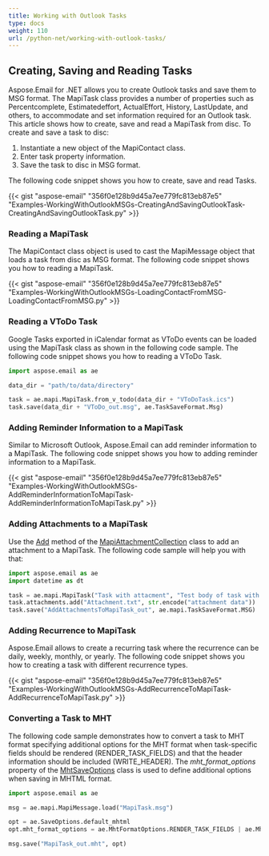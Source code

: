 ```yaml
---
title: Working with Outlook Tasks
type: docs
weight: 110
url: /python-net/working-with-outlook-tasks/
---
```



## **Creating, Saving and Reading Tasks**
Aspose.Email for .NET allows you to create Outlook tasks and save them to MSG format. The MapiTask class provides a number of properties such as Percentcomplete, Estimatedeffort, ActualEffort, History, LastUpdate, and others, to accommodate and set information required for an Outlook task. This article shows how to create, save and read a MapiTask from disc. To create and save a task to disc:

1. Instantiate a new object of the MapiContact class.
1. Enter task property information.
1. Save the task to disc in MSG format.

The following code snippet shows you how to create, save and read Tasks.



{{< gist "aspose-email" "356f0e128b9d45a7ee779fc813eb87e5" "Examples-WorkingWithOutlookMSGs-CreatingAndSavingOutlookTask-CreatingAndSavingOutlookTask.py" >}}
### **Reading a MapiTask**
The MapiContact class object is used to cast the MapiMessage object that loads a task from disc as MSG format. The following code snippet shows you how to reading a MapiTask.



{{< gist "aspose-email" "356f0e128b9d45a7ee779fc813eb87e5" "Examples-WorkingWithOutlookMSGs-LoadingContactFromMSG-LoadingContactFromMSG.py" >}}
### **Reading a VToDo Task**
Google Tasks exported in iCalendar format as VToDo events can be loaded using the MapiTask class as shown in the following code sample. The following code snippet shows you how to reading a VToDo Task.

```py
import aspose.email as ae

data_dir = "path/to/data/directory"

task = ae.mapi.MapiTask.from_v_todo(data_dir + "VToDoTask.ics")
task.save(data_dir + "VToDo_out.msg", ae.TaskSaveFormat.Msg)
```
### **Adding Reminder Information to a MapiTask**
Similar to Microsoft Outlook, Aspose.Email can add reminder information to a MapiTask. The following code snippet shows you how to adding reminder information to a MapiTask.

{{< gist "aspose-email" "356f0e128b9d45a7ee779fc813eb87e5" "Examples-WorkingWithOutlookMSGs-AddReminderInformationToMapiTask-AddReminderInformationToMapiTask.py" >}}

### **Adding Attachments to a MapiTask**

Use the [Add](https://reference.aspose.com/email/net/aspose.email.mapi/mapiattachmentcollection/add/#add) method of the [MapiAttachmentCollection](https://reference.aspose.com/email/net/aspose.email.mapi/mapiattachmentcollection/#mapiattachmentcollection-class) class to add an attachment to a MapiTask. The following code sample will help you with that:

```python
import aspose.email as ae
import datetime as dt

task = ae.mapi.MapiTask("Task with attacment", "Test body of task with attacment", dt.datetime.now(), dt.datetime.now());
task.attachments.add("Attachment.txt", str.encode("attachment data"))
task.save("AddAttachmentsToMapiTask_out", ae.mapi.TaskSaveFormat.MSG)
```

### **Adding Recurrence to MapiTask**
Aspose.Email allows to create a recurring task where the recurrence can be daily, weekly, monthly, or yearly. The following code snippet shows you how to creating a task with different recurrence types.

{{< gist "aspose-email" "356f0e128b9d45a7ee779fc813eb87e5" "Examples-WorkingWithOutlookMSGs-AddRecurrenceToMapiTask-AddRecurrenceToMapiTask.py" >}}

### **Converting a Task to MHT**

The following code sample demonstrates how to convert a task to MHT format specifying additional options for the MHT format when task-specific fields should be rendered (RENDER_TASK_FIELDS) and that the header information should be included (WRITE_HEADER). The *mht_format_options* property of the [MhtSaveOptions](https://reference.aspose.com/email/python-net/aspose.email/mhtsaveoptions/#mhtsaveoptions-class) class is used to define additional options when saving in MHTML format.

```python
import aspose.email as ae

msg = ae.mapi.MapiMessage.load("MapiTask.msg")

opt = ae.SaveOptions.default_mhtml
opt.mht_format_options = ae.MhtFormatOptions.RENDER_TASK_FIELDS | ae.MhtFormatOptions.WRITE_HEADER

msg.save("MapiTask_out.mht", opt)
```